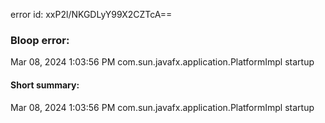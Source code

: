 error id: xxP2l/NKGDLyY99X2CZTcA==
### Bloop error:

Mar 08, 2024 1:03:56 PM com.sun.javafx.application.PlatformImpl startup
#### Short summary: 

Mar 08, 2024 1:03:56 PM com.sun.javafx.application.PlatformImpl startup